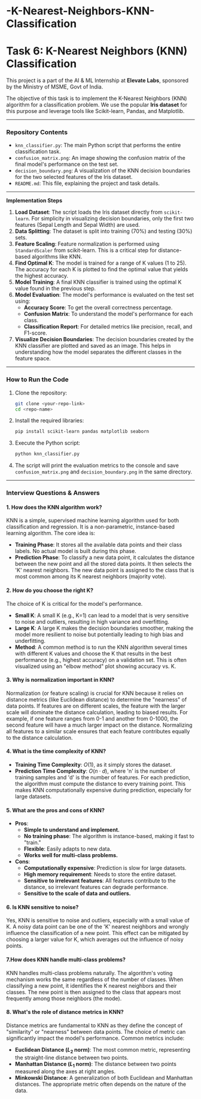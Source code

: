 # -K-Nearest-Neighbors-KNN-Classification
# **Task 6: K-Nearest Neighbors (KNN) Classification**

This project is a part of the AI & ML Internship at **Elevate Labs**, sponsored by the Ministry of MSME, Govt of India.

The objective of this task is to implement the K-Nearest Neighbors (KNN) algorithm for a classification problem. We use the popular **Iris dataset** for this purpose and leverage tools like Scikit-learn, Pandas, and Matplotlib.

---

### **Repository Contents**

* `knn_classifier.py`: The main Python script that performs the entire classification task.
* `confusion_matrix.png`: An image showing the confusion matrix of the final model's performance on the test set.
* `decision_boundary.png`: A visualization of the KNN decision boundaries for the two selected features of the Iris dataset.
* `README.md`: This file, explaining the project and task details.

---
**Implementation Steps**

1.  **Load Dataset**: The script loads the Iris dataset directly from `scikit-learn`. For simplicity in visualizing decision boundaries, only the first two features (Sepal Length and Sepal Width) are used.
2.  **Data Splitting**: The dataset is split into training (70%) and testing (30%) sets.
3.  **Feature Scaling**: Feature normalization is performed using `StandardScaler` from scikit-learn. This is a critical step for distance-based algorithms like KNN.
4.  **Find Optimal K**: The model is trained for a range of K values (1 to 25). The accuracy for each K is plotted to find the optimal value that yields the highest accuracy.
5.  **Model Training**: A final KNN classifier is trained using the optimal K value found in the previous step.
6.  **Model Evaluation**: The model's performance is evaluated on the test set using:
    * **Accuracy Score**: To get the overall correctness percentage.
    * **Confusion Matrix**: To understand the model's performance for each class.
    * **Classification Report**: For detailed metrics like precision, recall, and F1-score.
7.  **Visualize Decision Boundaries**: The decision boundaries created by the KNN classifier are plotted and saved as an image. This helps in understanding how the model separates the different classes in the feature space.

---

### **How to Run the Code**

1.  Clone the repository:
    ```bash
    git clone <your-repo-link>
    cd <repo-name>
    ```
2.  Install the required libraries:
    ```bash
    pip install scikit-learn pandas matplotlib seaborn
    ```
3.  Execute the Python script:
    ```bash
    python knn_classifier.py
    ```
4.  The script will print the evaluation metrics to the console and save `confusion_matrix.png` and `decision_boundary.png` in the same directory.

---

### **Interview Questions & Answers**

#### 1. How does the KNN algorithm work?
KNN is a simple, supervised machine learning algorithm used for both classification and regression. It is a non-parametric, instance-based learning algorithm. The core idea is:
* **Training Phase**: It stores all the available data points and their class labels. No actual model is built during this phase.
* **Prediction Phase**: To classify a new data point, it calculates the distance between the new point and all the stored data points. It then selects the 'K' nearest neighbors. The new data point is assigned to the class that is most common among its K nearest neighbors (majority vote).

#### 2. How do you choose the right K?
The choice of K is critical for the model's performance.
* **Small K**: A small K (e.g., K=1) can lead to a model that is very sensitive to noise and outliers, resulting in high variance and overfitting.
* **Large K**: A large K makes the decision boundaries smoother, making the model more resilient to noise but potentially leading to high bias and underfitting.
* **Method**: A common method is to run the KNN algorithm several times with different K values and choose the K that results in the best performance (e.g., highest accuracy) on a validation set. This is often visualized using an "elbow method" plot showing accuracy vs. K.

#### 3. Why is normalization important in KNN?
Normalization (or feature scaling) is crucial for KNN because it relies on distance metrics (like Euclidean distance) to determine the "nearness" of data points. If features are on different scales, the feature with the larger scale will dominate the distance calculation, leading to biased results. For example, if one feature ranges from 0-1 and another from 0-1000, the second feature will have a much larger impact on the distance. Normalizing all features to a similar scale ensures that each feature contributes equally to the distance calculation.

#### 4. What is the time complexity of KNN?
* **Training Time Complexity**: $O(1)$, as it simply stores the dataset.
* **Prediction Time Complexity**: $O(n \cdot d)$, where 'n' is the number of training samples and 'd' is the number of features. For each prediction, the algorithm must compute the distance to every training point. This makes KNN computationally expensive during prediction, especially for large datasets.

#### 5. What are the pros and cons of KNN?
* **Pros**:
    * **Simple to understand and implement.**
    * **No training phase**: The algorithm is instance-based, making it fast to "train."
    * **Flexible**: Easily adapts to new data.
    * **Works well for multi-class problems.**
* **Cons**:
    * **Computationally expensive**: Prediction is slow for large datasets.
    * **High memory requirement**: Needs to store the entire dataset.
    * **Sensitive to irrelevant features**: All features contribute to the distance, so irrelevant features can degrade performance.
    * **Sensitive to the scale of data and outliers.**

#### 6. Is KNN sensitive to noise?
Yes, KNN is sensitive to noise and outliers, especially with a small value of K. A noisy data point can be one of the 'K' nearest neighbors and wrongly influence the classification of a new point. This effect can be mitigated by choosing a larger value for K, which averages out the influence of noisy points.

#### 7.How does KNN handle multi-class problems?
KNN handles multi-class problems naturally. The algorithm's voting mechanism works the same regardless of the number of classes. When classifying a new point, it identifies the K nearest neighbors and their classes. The new point is then assigned to the class that appears most frequently among those neighbors (the mode).

#### 8. What's the role of distance metrics in KNN?
Distance metrics are fundamental to KNN as they define the concept of "similarity" or "nearness" between data points. The choice of metric can significantly impact the model's performance. Common metrics include:
* **Euclidean Distance ($L_2$ norm)**: The most common metric, representing the straight-line distance between two points.
* **Manhattan Distance ($L_1$ norm)**: The distance between two points measured along the axes at right angles.
* **Minkowski Distance**: A generalization of both Euclidean and Manhattan distances.
The appropriate metric often depends on the nature of the data.
